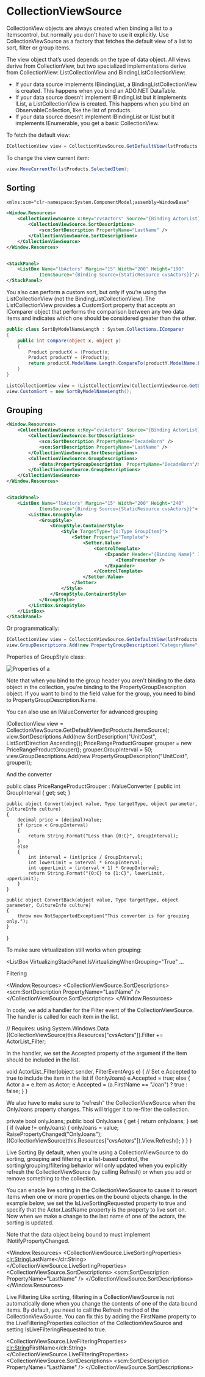 # CollectionViewSource

CollectionView objects are always created when binding a list to a itemscontrol, but normally you don't have to use it explicitly. Use CollectionViewSource as a factory that fetches the default view of a list to sort, filter or group items.

The view object that’s used depends on the type of data object. All views derive from CollectionView, but two specialized implementations derive from CollectionView: ListCollectionView and BindingListCollectionView:

- If your data source implements IBindingList, a BindingListCollectionView is created. This happens when you bind an ADO.NET DataTable.
- If your data source doesn’t implement IBindingList but it implements IList, a ListCollectionView is created. This happens when you bind an ObservableCollection, like the list of products.
- If your data source doesn’t implement IBindingList or IList but it implements IEnumerable, you get a basic CollectionView.


To fetch the default view:

```csharp
ICollectionView view = CollectionViewSource.GetDefaultView(lstProducts.ItemsSource);
```

To change the view current item:

```csharp
view.MoveCurrentTo(lstProducts.SelectedItem);
```

## Sorting

```xml
xmlns:scm="clr-namespace:System.ComponentModel;assembly=WindowBase"

<Window.Resources>
    <CollectionViewSource x:Key="cvsActors" Source="{Binding ActorList}" >
        <CollectionViewSource.SortDescriptions>
            <scm:SortDescription PropertyName="LastName" />
        </CollectionViewSource.SortDescriptions>
    </CollectionViewSource>
</Window.Resources>


<StackPanel>
    <ListBox Name="lbActors" Margin="15" Width="200" Height="190"
            ItemsSource="{Binding Source={StaticResource cvsActors}}"/>
</StackPanel>
```

You also can perform a custom sort, but only if you’re using the ListCollectionView (not the BindingListCollectionView). The ListCollectionView provides a CustomSort property that accepts an IComparer object that performs the comparison between any two data items and indicates which one should be considered greater than the other.

```csharp
public class SortByModelNameLength : System.Collections.IComparer
{
    public int Compare(object x, object y)
    {
        Product productX = (Product)x;
        Product productY = (Product)y;
        return productX.ModelName.Length.CompareTo(productY.ModelName.Length);
    }
}

ListCollectionView view = (ListCollectionView)CollectionViewSource.GetDefaultView(lstProducts.ItemsSource);
view.CustomSort = new SortByModelNameLength();
```

## Grouping

```xml
<Window.Resources>
    <CollectionViewSource x:Key="cvsActors" Source="{Binding ActorList}" >
        <CollectionViewSource.SortDescriptions>
            <scm:SortDescription PropertyName="DecadeBorn" />
            <scm:SortDescription PropertyName="LastName" />
        </CollectionViewSource.SortDescriptions>
        <CollectionViewSource.GroupDescriptions>
            <data:PropertyGroupDescription  PropertyName="DecadeBorn"/>
        </CollectionViewSource.GroupDescriptions>
    </CollectionViewSource>
</Window.Resources>


<StackPanel>
    <ListBox Name="lbActors" Margin="15" Width="200" Height="240"
            ItemsSource="{Binding Source={StaticResource cvsActors}}">
        <ListBox.GroupStyle>
            <GroupStyle>
                <GroupStyle.ContainerStyle>
                    <Style TargetType="{x:Type GroupItem}">
                        <Setter Property="Template">
                            <Setter.Value>
                                <ControlTemplate>
                                    <Expander Header="{Binding Name}" IsExpanded="True">
                                        <ItemsPresenter />
                                    </Expander>
                                </ControlTemplate>
                            </Setter.Value>
                        </Setter>
                    </Style>
                </GroupStyle.ContainerStyle>
            </GroupStyle>
        </ListBox.GroupStyle>
    </ListBox>
</StackPanel>
```

Or programmatically:

```csharp
ICollectionView view = CollectionViewSource.GetDefaultView(lstProducts.ItemsSource);
view.GroupDescriptions.Add(new PropertyGroupDescription("CategoryName"));
```

Properties of GroupStyle class:

![Properties of a ](../media/CollectionViewSource.png)


Note that when you bind to the group header you aren't binding to the data object in the collection, you're binding to the PropertyGroupDescription object. If you want to bind to the field value for the group, you need to bind to PropertyGroupDescription.Name.

You can also use an IValueConverter for advanced grouping


ICollectionView view = CollectionViewSource.GetDefaultView(lstProducts.ItemsSource);
view.SortDescriptions.Add(new SortDescription("UnitCost", ListSortDirection.Ascending));
PriceRangeProductGrouper grouper = new PriceRangeProductGrouper();
grouper.GroupInterval = 50;
view.GroupDescriptions.Add(new PropertyGroupDescription("UnitCost", grouper));

And the converter


public class PriceRangeProductGrouper : IValueConverter
{
    public int GroupInterval
    {
        get;
        set;
    }

    public object Convert(object value, Type targetType, object parameter, CultureInfo culture)
    {
        decimal price = (decimal)value;
        if (price < GroupInterval)
        {
            return String.Format("Less than {0:C}", GroupInterval);
        }
        else
        {
            int interval = (int)price / GroupInterval;
            int lowerLimit = interval * GroupInterval;
            int upperLimit = (interval + 1) * GroupInterval;               
            return String.Format("{0:C} to {1:C}", lowerLimit, upperLimit);
        }           
    }

    public object ConvertBack(object value, Type targetType, object parameter, CultureInfo culture)
    {
        throw new NotSupportedException("This converter is for grouping only.");
    }
}

To make sure virtualization still works when grouping:


<ListBox VirtualizingStackPanel.IsVirtualizingWhenGrouping="True" ...

Filtering


<Window.Resources>
    <CollectionViewSource x:Key="cvsActors" Source="{Binding ActorList}" >
        <CollectionViewSource.SortDescriptions>
            <scm:SortDescription PropertyName="LastName" />
        </CollectionViewSource.SortDescriptions>
    </CollectionViewSource>
</Window.Resources>


<StackPanel>
    <ListBox Name="lbActors" Margin="15" Width="200" Height="200"
            ItemsSource="{Binding Source={StaticResource cvsActors}}"/>
    <CheckBox Content="Only Joans" IsChecked="{Binding OnlyJoans}"
              Margin="15"/>
</StackPanel>

In code, we add a handler for the Filter event of the CollectionViewSource. The handler is called for each item in the list.


// Requires: using System.Windows.Data
((CollectionViewSource)this.Resources["cvsActors"]).Filter += ActorList_Filter;

In the handler, we set the Accepted property of the argument if the item should be included in the list.


void ActorList_Filter(object sender, FilterEventArgs e)
{
  // Set e.Accepted to true to include the item in the list
  if (!onlyJoans)
      e.Accepted = true;
  else
  {
      Actor a = e.Item as Actor;
      e.Accepted = (a.FirstName == "Joan") ? true : false;
  }
}

We also have to make sure to “refresh” the CollectionViewSource when the OnlyJoans property changes. This will trigger it to re-filter the collection.


private bool onlyJoans;
public bool OnlyJoans
{
  get { return onlyJoans; }
  set
  {
      if (value != onlyJoans)
      {
          onlyJoans = value;
          RaisePropertyChanged("OnlyJoans");
          ((CollectionViewSource)this.Resources["cvsActors"]).View.Refresh();
      }
  }
}


Live Sorting
By default, when you’re using a CollectionViewSource to do sorting, grouping and filtering in a list-based control, the sorting/grouping/filtering behavior will only updated when you explicitly refresh the CollectionViewSource (by calling Refresh) or when you add or remove something to the collection.

You can enable live sorting in the CollectionViewSource to cause it to resort items when one or more properties on the bound objects change. In the example below, we set the IsLiveSortingRequested property to true and specify that the Actor.LastName property is the property to live sort on. Now when we make a change to the last name of one of the actors, the sorting is updated.

Note that the data object being bound to must implement INotifyPropertyChanged.


<Window.Resources>
    <CollectionViewSource x:Key="cvsActors" Source="{Binding ActorList}"
                          IsLiveSortingRequested="True">
        <CollectionViewSource.LiveSortingProperties>
            <clr:String>LastName</clr:String>
        </CollectionViewSource.LiveSortingProperties>
        <CollectionViewSource.SortDescriptions>
            <scm:SortDescription PropertyName="LastName" />
        </CollectionViewSource.SortDescriptions>
    </CollectionViewSource>
</Window.Resources>


Live Filtering
Like sorting, filtering in a CollectionViewSource is not automatically done when you change the contents of one of the data bound items. By default, you need to call the Refresh method of the CollectionViewSource. You can fix this by adding the FirstName property to the LiveFilteringProperties collection of the CollectionViewSource and setting IsLiveFilteringRequested to true.


<CollectionViewSource x:Key="cvsActors" Source="{Binding ActorList}"
                      IsLiveFilteringRequested="True">
    <CollectionViewSource.LiveFilteringProperties>
        <clr:String>FirstName</clr:String>
    </CollectionViewSource.LiveFilteringProperties>
    <CollectionViewSource.SortDescriptions>
        <scm:SortDescription PropertyName="LastName" />
    </CollectionViewSource.SortDescriptions>
</CollectionViewSource>


<!--stackedit_data:
eyJoaXN0b3J5IjpbLTU1MjUwMTE1M119
-->
